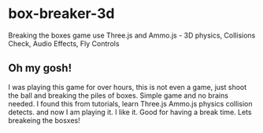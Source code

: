 # box-breaker-3d
Breaking the boxes game use Three.js and Ammo.js - 3D physics, Collisions Check, Audio Effects, Fly Controls

## Oh my gosh!
I was playing this game for over hours, this is not even a game, just shoot the ball and breaking the piles of boxes.
Simple game and no brains needed.
I found this from tutorials, learn Three.js Ammo.js physics collision detects.
and now I am playing it. I like it. Good for having a break time.
Lets breakeing the bosxes!

